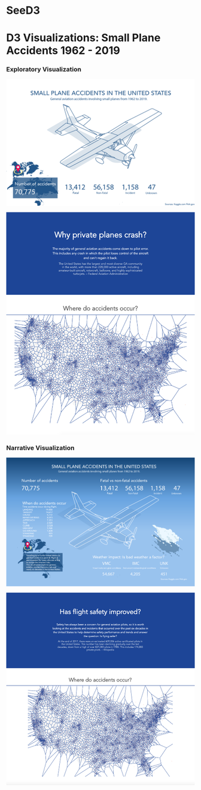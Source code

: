 # SeeD3
# D3 Visualizations: Small Plane Accidents 1962 - 2019  



### Exploratory Visualization

![Exploratory Visualization](VizOverviewExplorative.png)

![](ExploratoryViz.png)    



### Narrative Visualization

![Narrative visualization](VizOverviewNarrative.png)

![](NarrativeViz.png)
